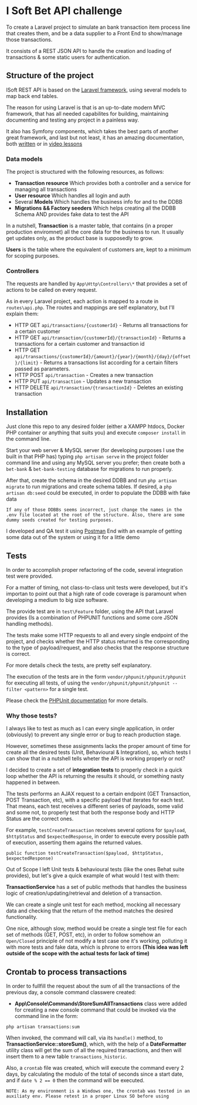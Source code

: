 # I Soft Bet API challenge

To create a Laravel project to simulate an bank transaction item process line that creates them, and be a data supplier to a Front End to show/manage those transactions.

It consists of a REST JSON API to handle the creation and loading of transactions & some static users for authentication.

## Structure of the project

ISoft REST API is based on the [Laravel framework](https://laravel.com/), using several models to map back end tables.

The reason for using Laravel is that is an up-to-date modern MVC framework, that has all needed capabilites for building, maintaining documenting and testing any project in a painless way.

It also has Symfony components, which takes the best parts of another great framework, and last but not least, it has an amazing documentation, both [written](https://laravel.com/) or in [video lessons](https://laracasts.com/)

### Data models

The project is structured with the following resources, as follows:

* __Transaction resource__ Which provides both a controller and a service for managing all transactions
* __User resource__ Which handles all login and auth
* Several __Models__ Which handles the business info for and to the DDBB
* __Migrations && Factory seeders__ Which helps creating all the DDBB Schema AND provides fake data to test the API

In a nutshell, __Transaction__  is a master table, that contains (in a proper production enviromnet) all the core data for the business to run. It usually get updates only, as the product base is supposedly to grow.

__Users__ is the table where the equivalent of customers are, kept to a minimum for scoping purposes.

### Controllers

The requests are handled by `App\Http\Controllers\*` that provides a set of actions to be called on every request.

As in every Laravel project, each action is mapped to a route in `routes\api.php`. The routes and mappings are self explanatory, but I'll explain them:

* HTTP GET `api/transactions/{customerId}` - Returns all transactions for a certain customer
* HTTP GET `api/transaction/{customerId}/{transactionId}` - Returns a transactions for a certain customer and transaction id
* HTTP GET `api/transactions/{customerId}/{amount}/{year}/{month}/{day}/{offset}/{limit}` - Returns a transactions list according for a certain filters passed as parameters.
* HTTP POST `api/transaction` - Creates a new transaction
* HTTP PUT `api/transaction` - Updates a new transaction
* HTTP DELETE `api/transaction/{transactionId}` - Deletes an existing transaction

## Installation

Just clone this repo to any desired folder (either a XAMPP htdocs, Docker PHP container or anything that suits you) and execute `composer install` in the command line.

Start your web server & MySQL server (for developing purposes I use the built in that PHP has) typing `php artisan serve` in the project folder command line and using any MySQL server you prefer; then create both a `bet-bank` & `bet-bank-testing` database for migrations to run properly.

After that, create the schema in the desired DDBB and run `php artisan migrate` to run migrations and create schema tables.
If desired, a `php artisan db:seed` could be executed, in order to populate the DDBB with fake data

```
If any of those DDBBs seems incorrect, just change the names in the .env file located at the root of the structure. Also, there are some dummy seeds created for testing purposes.
```
I developed and QA test it using [Postman](https://www.getpostman.com/postman)
End with an example of getting some data out of the system or using it for a little demo

## Tests

In order to accomplish proper refactoring of the code, several integration test were provided.

For a matter of timing, not class-to-class unit tests were developed, but it's importan to point out that a high rate of code coverage is paramount when developing a medium to big size software.

The provide test are in `test\Feature` folder, using the API that Laravel provides (Is a combination of PHPUNIT functions and some core JSON handling methods).

The tests make some HTTP requests to all and every single endpoint of the project, and checks whether the HTTP status returned is the corresponding to the type of payload/request, and also checks that the response structure is correct.

For more details check the tests, are pretty self explanatory.

The execution of the tests are in the form `vendor/phpunit/phpunit/phpunit` for executing all tests, of using the `vendor/phpunit/phpunit/phpunit --filter <pattern>` for a single test.

Please check the [PHPUnit documentation](https://phpunit.de/manual/5.7/en/index.html) for more details.

### Why those tests?

I always like to test as much as I can every single application, in order (obviously) to prevent any single error or bug to reach production stage.

However, sometimes these assignments lacks the proper amount of time for create all the desired tests (Unit, Behavioural & Integration), so, which tests I can show that in a nutshell tells wheter the API is working properly or not?

I decided to create a set of __integration tests__ to properly check in a quick loop whether the API is returning the results it should, or something nasty happened in between.

The tests performs an AJAX request to a certain endpoint (GET Transaction, POST Transaction, etc), with a specific payload that iterates for each test. That means, each test receives a different series of payloads, some valid and some not, to properly test that both the response body and HTTP Status are the correct ones.

For example, `testCreateTransaction` receives several options for `$payload`, `$httpStatus` and `$expectedResponse`, in order to execute every possible path of execution, asserting them agains the returned values.

```
public function testCreateTransaction($payload, $httpStatus, $expectedResponse)
```

Out of Scope I left Unit tests & behavioural tests  (like the ones Behat suite provides), but let's give a quick example of what would I test with them:

__TransactionService__ has a set of public methods that handles the business logic of creation/updating/retrieval and deletion of a transaction.

We can create a single unit test for each method, mocking all necessary data and checking that the return of the method matches the desired functionality.

One nice, although slow, method would be create a single test file for each set of methods (GET, POST, etc), in order to follow somehow an `Open/Closed` principle of not modify a test case one it's working, polluting it with more tests and fake data, which is phrone to errors __(This idea was left outside of the scope with the actual tests for lack of time)__

## Crontab to process transactions

In order to fullfill the request about the sum of all the transactions of the previous day, a console command classwere created:

* __App\Console\Commands\StoreSumAllTransactions__ class were added for creating a new console command that could be invoked via the command line in the form:

```
php artisan transactions:sum
```

When invoked, the command will call, via its `handle()` method, to __TransactionService::storeSum()__, which, with the help of a __DateFormatter__ utility class will get the sum of all the required transactions, and then will insert them to a new table `transactions_historic`.

Also, a `crontab` file was created, which will execute the command every 2 days, by calculating the modulo of the total of seconds since a start date, and if `date % 2 == 0` then the command will be executed.

`NOTE: As my environment is a Windows one, the crontab was tested in an auxiliaty env. Please retest in a proper Linux SO before using`


